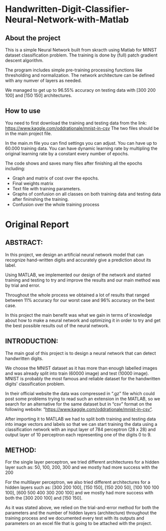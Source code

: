 # Handwritten-Digit-Classifier-Neural-Network-with-Matlab

## About the project
This is a simple Neural Network built from skracth using Matlab for MINST dataset classification problem.
The training is done by (full) patch gradient descent algorithm.

The program includes simple pre-training processing functions like thresholding and normalization.
The network architecture can be defined with any numver of layers as needed.

We managed to get up to 96.55% accuracy on testing data with [300 200 100] and [150 150] architectures.


## How to use
You need to first download the training and testing data from the link: https://www.kaggle.com/oddrationale/mnist-in-csv
The two files should be in the main project file.

In the main.m file you can find settings you can adjust.
You can have up to 60.000 training data.
You can have dynamic learning rate by multipling the original learning rate by a constant every number of epochs.

The code shows and saves many files after finishing all the epochs including:
 - Graph and matrix of cost over the epochs.
 - Final weights matrix
 - Text file with training parameters.
 - Graphs of confusion on all classes on both training data and testing data after fininshing the training.
 - Confusion over the whole training process


# Original Report
## ABSTRACT:

In this project, we design an artificial neural network model that can recognize hand-written digits and
accurately give a prediction about its label.

Using MATLAB, we implemented our design of the network and started training and testing to try and
improve the results and our main method was by trial and error.

Throughout the whole process we obtained a lot of results that ranged between 11% accuracy for our
worst case and 96% accuracy on the best case.

In this project the main benefit was what we gain in terms of knowledge about how to make a neural
network and optimizing it in order to try and get the best possible results out of the neural network.


## INTRODUCTION:

The main goal of this project is to design a neural network that can detect handwritten digits.

We choose the MNIST dataset as it has more than enough labelled images and was already split into
train (60000 image) and test (10000 image). MNIST is probably the most famous and reliable dataset for
the handwritten digits' classification problem.

In their official website the data was compressed in “.gz” file which could post some problems trying to
read such an extension in the MATLAB, so we search for an alternative for the same dataset but in “csv”
format on the following website: “https://www.kaggle.com/oddrationale/mnist-in-csv”.

After importing it to MATLAB we had to split both training and testing data into image vectors and labels
so that we can start training the data using a classification network with an input layer of 784
perceptron (28 x 28) and output layer of 10 perceptron each representing one of the digits 0 to 9.


## METHOD:

For the single layer perceptron, we tried different architectures for a hidden layer such as: 50, 100, 200,
300 and we mostly had more success with the 200

For the multilayer perceptron, we also tried different architectures for a hidden layers such as: [300 200
100], [150 150], [150 200 50], [100 100 100 100], [600 500 400 300 200 100] and we mostly had more
success with both the [300 200 100] and [150 150].

As it was stated above, we relied on the trial-and-error method for both the parameters and the number
of hidden layers (architecture) throughout the training process and we documented every test with its
outputs and parameters on an excel file that is going to be attached with the project.

